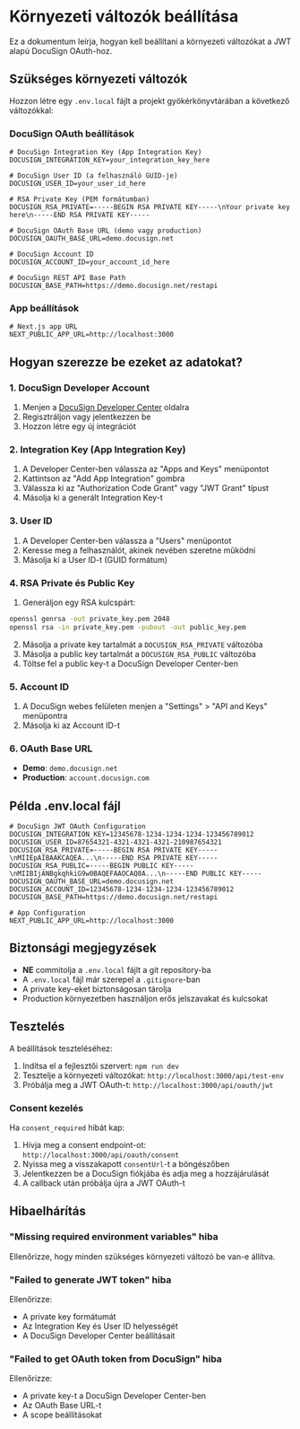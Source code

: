 # Környezeti változók beállítása

Ez a dokumentum leírja, hogyan kell beállítani a környezeti változókat a JWT alapú DocuSign OAuth-hoz.

## Szükséges környezeti változók

Hozzon létre egy `.env.local` fájlt a projekt gyökérkönyvtárában a következő változókkal:

### DocuSign OAuth beállítások

```env
# DocuSign Integration Key (App Integration Key)
DOCUSIGN_INTEGRATION_KEY=your_integration_key_here

# DocuSign User ID (a felhasználó GUID-je)
DOCUSIGN_USER_ID=your_user_id_here

# RSA Private Key (PEM formátumban)
DOCUSIGN_RSA_PRIVATE=-----BEGIN RSA PRIVATE KEY-----\nYour private key here\n-----END RSA PRIVATE KEY-----

# DocuSign OAuth Base URL (demo vagy production)
DOCUSIGN_OAUTH_BASE_URL=demo.docusign.net

# DocuSign Account ID
DOCUSIGN_ACCOUNT_ID=your_account_id_here

# DocuSign REST API Base Path
DOCUSIGN_BASE_PATH=https://demo.docusign.net/restapi
```

### App beállítások

```env
# Next.js app URL
NEXT_PUBLIC_APP_URL=http://localhost:3000
```

## Hogyan szerezze be ezeket az adatokat?

### 1. DocuSign Developer Account

1. Menjen a [DocuSign Developer Center](https://developers.docusign.com/) oldalra
2. Regisztráljon vagy jelentkezzen be
3. Hozzon létre egy új integrációt

### 2. Integration Key (App Integration Key)

1. A Developer Center-ben válassza az "Apps and Keys" menüpontot
2. Kattintson az "Add App Integration" gombra
3. Válassza ki az "Authorization Code Grant" vagy "JWT Grant" típust
4. Másolja ki a generált Integration Key-t

### 3. User ID

1. A Developer Center-ben válassza a "Users" menüpontot
2. Keresse meg a felhasználót, akinek nevében szeretne működni
3. Másolja ki a User ID-t (GUID formátum)

### 4. RSA Private és Public Key

1. Generáljon egy RSA kulcspárt:
```bash
openssl genrsa -out private_key.pem 2048
openssl rsa -in private_key.pem -pubout -out public_key.pem
```

2. Másolja a private key tartalmát a `DOCUSIGN_RSA_PRIVATE` változóba
3. Másolja a public key tartalmát a `DOCUSIGN_RSA_PUBLIC` változóba
4. Töltse fel a public key-t a DocuSign Developer Center-ben

### 5. Account ID

1. A DocuSign webes felületen menjen a "Settings" > "API and Keys" menüpontra
2. Másolja ki az Account ID-t

### 6. OAuth Base URL

- **Demo**: `demo.docusign.net`
- **Production**: `account.docusign.com`

## Példa .env.local fájl

```env
# DocuSign JWT OAuth Configuration
DOCUSIGN_INTEGRATION_KEY=12345678-1234-1234-1234-123456789012
DOCUSIGN_USER_ID=87654321-4321-4321-4321-210987654321
DOCUSIGN_RSA_PRIVATE=-----BEGIN RSA PRIVATE KEY-----\nMIIEpAIBAAKCAQEA...\n-----END RSA PRIVATE KEY-----
DOCUSIGN_RSA_PUBLIC=-----BEGIN PUBLIC KEY-----\nMIIBIjANBgkqhkiG9w0BAQEFAAOCAQ8A...\n-----END PUBLIC KEY-----
DOCUSIGN_OAUTH_BASE_URL=demo.docusign.net
DOCUSIGN_ACCOUNT_ID=12345678-1234-1234-1234-123456789012
DOCUSIGN_BASE_PATH=https://demo.docusign.net/restapi

# App Configuration
NEXT_PUBLIC_APP_URL=http://localhost:3000
```

## Biztonsági megjegyzések

- **NE** commitolja a `.env.local` fájlt a git repository-ba
- A `.env.local` fájl már szerepel a `.gitignore`-ban
- A private key-eket biztonságosan tárolja
- Production környezetben használjon erős jelszavakat és kulcsokat

## Tesztelés

A beállítások teszteléséhez:

1. Indítsa el a fejlesztői szervert: `npm run dev`
2. Tesztelje a környezeti változókat: `http://localhost:3000/api/test-env`
3. Próbálja meg a JWT OAuth-t: `http://localhost:3000/api/oauth/jwt`

### Consent kezelés

Ha `consent_required` hibát kap:

1. Hívja meg a consent endpoint-ot: `http://localhost:3000/api/oauth/consent`
2. Nyissa meg a visszakapott `consentUrl`-t a böngészőben
3. Jelentkezzen be a DocuSign fiókjába és adja meg a hozzájárulását
4. A callback után próbálja újra a JWT OAuth-t

## Hibaelhárítás

### "Missing required environment variables" hiba

Ellenőrizze, hogy minden szükséges környezeti változó be van-e állítva.

### "Failed to generate JWT token" hiba

Ellenőrizze:
- A private key formátumát
- Az Integration Key és User ID helyességét
- A DocuSign Developer Center beállításait

### "Failed to get OAuth token from DocuSign" hiba

Ellenőrizze:
- A private key-t a DocuSign Developer Center-ben
- Az OAuth Base URL-t
- A scope beállításokat
